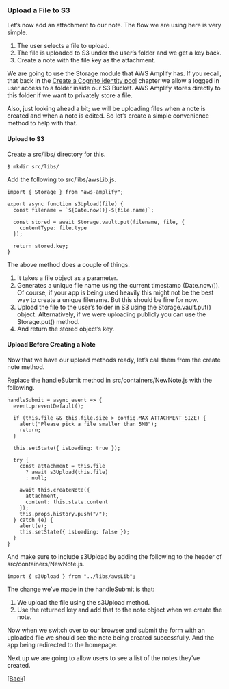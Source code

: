 ### **Upload a File to S3**
Let’s now add an attachment to our note. The flow we are using here is very simple.

1. The user selects a file to upload.
2. The file is uploaded to S3 under the user’s folder and we get a key back.
3. Create a note with the file key as the attachment.

We are going to use the Storage module that AWS Amplify has. If you recall, that back in the [Create a Cognito identity pool](../deploying-backend/create-a-cognito-identity-pool.md) chapter we allow a logged in user access to a folder inside our S3 Bucket. AWS Amplify stores directly to this folder if we want to privately store a file.

Also, just looking ahead a bit; we will be uploading files when a note is created and when a note is edited. So let’s create a simple convenience method to help with that.

#### Upload to S3
Create a src/libs/ directory for this.

```
$ mkdir src/libs/
```

Add the following to src/libs/awsLib.js.

```
import { Storage } from "aws-amplify";

export async function s3Upload(file) {
  const filename = `${Date.now()}-${file.name}`;

  const stored = await Storage.vault.put(filename, file, {
    contentType: file.type
  });

  return stored.key;
}
```

The above method does a couple of things.

1. It takes a file object as a parameter.
2. Generates a unique file name using the current timestamp (Date.now()). Of course, if your app is being used heavily this might not be the best way to create a unique filename. But this should be fine for now.
3. Upload the file to the user’s folder in S3 using the Storage.vault.put() object. Alternatively, if we were uploading publicly you can use the Storage.put() method.
4. And return the stored object’s key.

#### Upload Before Creating a Note
Now that we have our upload methods ready, let’s call them from the create note method.

Replace the handleSubmit method in src/containers/NewNote.js with the following.

```
handleSubmit = async event => {
  event.preventDefault();

  if (this.file && this.file.size > config.MAX_ATTACHMENT_SIZE) {
    alert("Please pick a file smaller than 5MB");
    return;
  }

  this.setState({ isLoading: true });

  try {
    const attachment = this.file
      ? await s3Upload(this.file)
      : null;

    await this.createNote({
      attachment,
      content: this.state.content
    });
    this.props.history.push("/");
  } catch (e) {
    alert(e);
    this.setState({ isLoading: false });
  }
}
```

And make sure to include s3Upload by adding the following to the header of src/containers/NewNote.js.

```
import { s3Upload } from "../libs/awsLib";
```

The change we’ve made in the handleSubmit is that:

1. We upload the file using the s3Upload method.
2. Use the returned key and add that to the note object when we create the note.

Now when we switch over to our browser and submit the form with an uploaded file we should see the note being created successfully. And the app being redirected to the homepage.

Next up we are going to allow users to see a list of the notes they’ve created.


[[Back]](https://github.com/eksant/serverless-react-aws)
